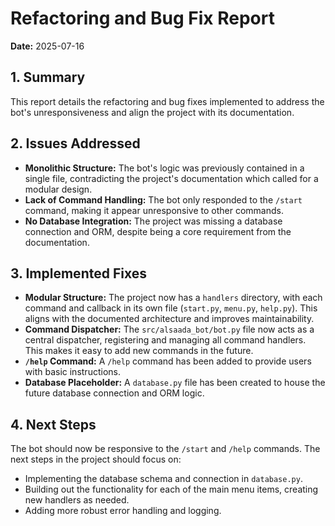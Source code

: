 # Refactoring and Bug Fix Report

**Date:** 2025-07-16

## 1. Summary

This report details the refactoring and bug fixes implemented to address the bot's unresponsiveness and align the project with its documentation.

## 2. Issues Addressed

*   **Monolithic Structure:** The bot's logic was previously contained in a single file, contradicting the project's documentation which called for a modular design.
*   **Lack of Command Handling:** The bot only responded to the `/start` command, making it appear unresponsive to other commands.
*   **No Database Integration:** The project was missing a database connection and ORM, despite being a core requirement from the documentation.

## 3. Implemented Fixes

*   **Modular Structure:** The project now has a `handlers` directory, with each command and callback in its own file (`start.py`, `menu.py`, `help.py`). This aligns with the documented architecture and improves maintainability.
*   **Command Dispatcher:** The `src/alsaada_bot/bot.py` file now acts as a central dispatcher, registering and managing all command handlers. This makes it easy to add new commands in the future.
*   **`/help` Command:** A `/help` command has been added to provide users with basic instructions.
*   **Database Placeholder:** A `database.py` file has been created to house the future database connection and ORM logic.

## 4. Next Steps

The bot should now be responsive to the `/start` and `/help` commands. The next steps in the project should focus on:

*   Implementing the database schema and connection in `database.py`.
*   Building out the functionality for each of the main menu items, creating new handlers as needed.
*   Adding more robust error handling and logging.
